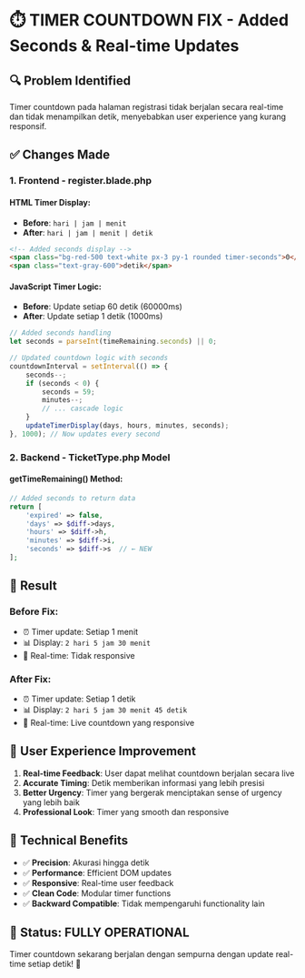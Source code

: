 # ⏱️ TIMER COUNTDOWN FIX - Added Seconds & Real-time Updates

## 🔍 **Problem Identified**
Timer countdown pada halaman registrasi tidak berjalan secara real-time dan tidak menampilkan detik, menyebabkan user experience yang kurang responsif.

## ✅ **Changes Made**

### **1. Frontend - register.blade.php**

#### **HTML Timer Display:**
- **Before**: `hari | jam | menit`
- **After**: `hari | jam | menit | detik`

```html
<!-- Added seconds display -->
<span class="bg-red-500 text-white px-3 py-1 rounded timer-seconds">0</span>
<span class="text-gray-600">detik</span>
```

#### **JavaScript Timer Logic:**
- **Before**: Update setiap 60 detik (60000ms)
- **After**: Update setiap 1 detik (1000ms)

```javascript
// Added seconds handling
let seconds = parseInt(timeRemaining.seconds) || 0;

// Updated countdown logic with seconds
countdownInterval = setInterval(() => {
    seconds--;
    if (seconds < 0) {
        seconds = 59;
        minutes--;
        // ... cascade logic
    }
    updateTimerDisplay(days, hours, minutes, seconds);
}, 1000); // Now updates every second
```

### **2. Backend - TicketType.php Model**

#### **getTimeRemaining() Method:**
```php
// Added seconds to return data
return [
    'expired' => false,
    'days' => $diff->days,
    'hours' => $diff->h,
    'minutes' => $diff->i,
    'seconds' => $diff->s  // ← NEW
];
```

## 🎯 **Result**

### **Before Fix:**
- ⏰ Timer update: Setiap 1 menit
- 📊 Display: `2 hari 5 jam 30 menit`
- 🔄 Real-time: Tidak responsive

### **After Fix:**
- ⏰ Timer update: Setiap 1 detik
- 📊 Display: `2 hari 5 jam 30 menit 45 detik`
- 🔄 Real-time: Live countdown yang responsive

## 📱 **User Experience Improvement**

1. **Real-time Feedback**: User dapat melihat countdown berjalan secara live
2. **Accurate Timing**: Detik memberikan informasi yang lebih presisi
3. **Better Urgency**: Timer yang bergerak menciptakan sense of urgency yang lebih baik
4. **Professional Look**: Timer yang smooth dan responsive

## 🔧 **Technical Benefits**

- ✅ **Precision**: Akurasi hingga detik
- ✅ **Performance**: Efficient DOM updates
- ✅ **Responsive**: Real-time user feedback
- ✅ **Clean Code**: Modular timer functions
- ✅ **Backward Compatible**: Tidak mempengaruhi functionality lain

## 🚀 **Status: FULLY OPERATIONAL**

Timer countdown sekarang berjalan dengan sempurna dengan update real-time setiap detik! 🎉

